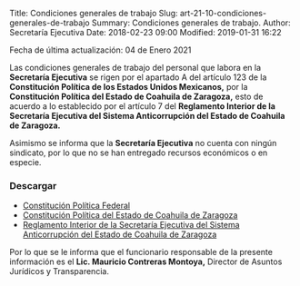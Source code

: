 Title: Condiciones generales de trabajo
Slug: art-21-10-condiciones-generales-de-trabajo
Summary: Condiciones generales de trabajo.
Author: Secretaría Ejecutiva
Date: 2018-02-23 09:00
Modified: 2019-01-31 16:22


Fecha de última actualización: 04 de Enero 2021

Las condiciones generales de trabajo del personal que labora en la **Secretaría Ejecutiva** se rigen por el apartado A del artículo 123 de la **Constitución Política de los Estados Unidos Mexicanos,** por la **Constitución Política del Estado de Coahuila de Zaragoza,** esto de acuerdo a lo establecido por el artículo 7 del **Reglamento Interior de la Secretaría Ejecutiva del Sistema Anticorrupción del Estado de Coahuila de Zaragoza.**

Asimismo se informa que la **Secretaría Ejecutiva** no cuenta con ningún sindicato, por lo que no se han entregado recursos económicos o en especie.

### Descargar

* [Constitución Política Federal](../art-21-02-marco-normativo/constitucion-politica-federal-21.pdf)
* [Constitución Política del Estado de Coahuila de Zaragoza](../art-21-02-marco-normativo/constitucion-politica-del-estado-de-coahuila-de-zaragoza-2020.pdf)
* [Reglamento Interior de la Secretaría Ejecutiva del Sistema Anticorrupción del Estado de Coahuila de Zaragoza](../art-21-02-marco-normativo/reglamento-interior-secretaria-ejecutiva-seacoahuila.pdf)

Por lo que se le informa que el funcionario responsable de la presente información es el **Lic. Mauricio Contreras Montoya,** Director de Asuntos Jurídicos y Transparencia.
